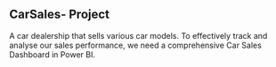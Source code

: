 ## CarSales- Project
A car dealership that sells various car models. To effectively track and analyse our sales performance, we need a comprehensive Car Sales Dashboard in Power BI. 
